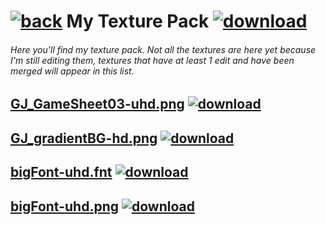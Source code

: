 # [![back](https://cdn.discordapp.com/emojis/887168885747511396?size=32)](https://reper2.github.io/downloadable-files/secret/archive/v1.1.0/) My Texture Pack [![download](https://cdn.discordapp.com/emojis/885670815725674527.png?size=32)](https://raw.githusercontent.com/Reper2/downloadable-files/master/secret/archive/v1.1.0/texture-pack.md)

###### Here you'll find my texture pack. Not all the textures are here yet because I'm still editing them, textures that have at least 1 edit and have been merged will appear in this list.

[GJ_GameSheet03-uhd.png](https://cdn.discordapp.com/attachments/888230424625680515/888253662378475540/GJ_GameSheet03-uhd.png)
[![download](https://cdn.discordapp.com/emojis/885670815725674527.png?size=32)](https://raw.githusercontent.com/Reper2/downloadable-files/master/secret/archive/v1.1.0/texture-pack/GJ_GameSheet03-uhd.png)
---

[GJ_gradientBG-hd.png](https://cdn.discordapp.com/attachments/888230424625680515/888253612025839636/GJ_gradientBG-hd.png)
[![download](https://cdn.discordapp.com/emojis/885670815725674527.png?size=32)](https://raw.githusercontent.com/Reper2/downloadable-files/master/secret/archive/v1.1.0/texture-pack/GJ_gradientBG-hd.png)
---

[bigFont-uhd.fnt](https://reper2.github.io/Downloadable-Files/texture-pack/bigFont-uhd.fnt)
[![download](https://cdn.discordapp.com/emojis/885670815725674527.png?size=32)](https://raw.githubusercontent.com/https://github.com/Reper2/Downloadable-Files/master/texture-pack/bigFont-uhd.fnt)
---

[bigFont-uhd.png](https://cdn.discordapp.com/attachments/888230424625680515/888253643512487956/bigFont-uhd.png)
[![download](https://cdn.discordapp.com/emojis/885670815725674527.png?size=32)](https://raw.githusercontent.com/Reper2/downloadable-files/master/secret/archive/v1.1.0/texture-pack/bigFont-uhd.png)
---
